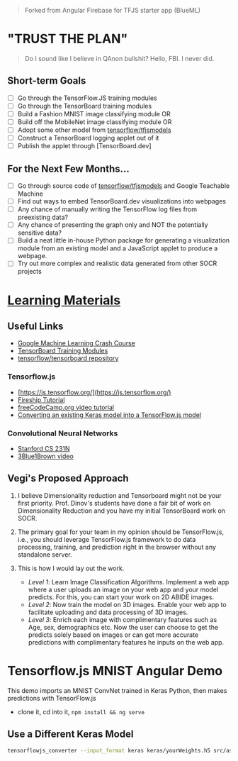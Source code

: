 > Forked from Angular Firebase for TFJS starter app (BlueML)

# "TRUST THE PLAN"

> Do I sound like I believe in QAnon bullshit? Hello, FBI. I never did.

## Short-term Goals

- [ ] Go through the TensorFlow.JS training modules
- [ ] Go through the TensorBoard training modules
- [ ] Build a Fashion MNIST image classifying module OR 
- [ ] Build off the MobileNet image classifying module OR
- [ ] Adopt some other model from 
  [tensorflow/tfjsmodels](https://github.com/tensorflow/tfjs-models)
- [ ] Construct a TensorBoard logging applet out of it
- [ ] Publish the applet through [TensorBoard.dev]

## For the Next Few Months...

- [ ] Go through source code of [tensorflow/tfjsmodels](https://github.com/tensorflow/tfjs-models)
  and Google Teachable Machine
- [ ] Find out ways to embed TensorBoard.dev visualizations into webpages
- [ ] Any chance of manually writing the TensorFlow log files from 
  preexisting data? 
- [ ] Any chance of presenting the graph only and NOT the potentially 
  sensitive data?
- [ ] Build a neat little in-house Python package for generating a 
  visualization module from an existing model and a JavaScript applet to 
  produce a webpage.  
- [ ] Try out more complex and realistic data generated from other SOCR projects

# [Learning Materials](https://docs.google.com/document/d/1T3_WfTBotKqgHlf5A3j70_5WLIWBtmWB-Sk0IhAYULk/edit)

## Useful Links

- [Google Machine Learning Crash Course](https://developers.google.com/machine-learning/crash-course/ml-intro)
- [TensorBoard Training Modules](https://www.tensorflow.org/tensorboard/get_started)
- [tensorflow/tensorboard repository](https://github.com/tensorflow/tensorboard) 

### Tensorflow.js

- [https://js.tensorflow.org/](https://js.tensorflow.org/)
- [Fireship Tutorial](https://fireship.io/lessons/tensorflow-js-quick-start/)  
- [freeCodeCamp.org video tutorial](https://www.youtube.com/watch?v=EoYfa6mYOG4)
- [Converting an existing Keras model into a TensorFlow.js model](https://www.tensorflow.org/js/tutorials/conversion/import_keras)

### Convolutional Neural Networks

- [Stanford CS 231N](https://www.youtube.com/playlist?list=PL3FW7Lu3i5JvHM8ljYj-zLfQRF3EO8sYv)
- [3Blue1Brown video](https://www.youtube.com/watch?v=aircAruvnKk)

## Vegi's Proposed Approach

1. I believe Dimensionality reduction and Tensorboard 
   might not be your first priority. 
   Prof. Dinov's students have done a fair bit of work on Dimensionality 
   Reduction and you have my initial TensorBoard work on SOCR.
   
2. The primary goal for your team in my opinion should be TensorFlow.js,
   i.e., you should leverage TensorFlow.js framework to do
   data processing, training, and prediction right in the 
   browser without any standalone server.
   
3. This is how I would lay out the work.
   - *Level 1*: Learn Image Classification Algorithms. 
     Implement a web app where a user uploads an image on your web app and 
     your model predicts. For this, you can start your work on 2D ABIDE images.
   - *Level 2*: Now train the model on 3D images. Enable your web app to 
     facilitate uploading and data processing of 3D images.
   - *Level 3*: Enrich each image with complimentary features such as 
     Age, sex, demographics etc. 
     Now the user can choose to get the predicts solely based on images or 
     can get more accurate predictions with complimentary features 
     he inputs on the web app.


# Tensorflow.js MNIST Angular Demo

This demo imports an MNIST ConvNet trained in Keras Python, then makes predictions with TensorFlow.js

- clone it, cd into it, `npm install && ng serve`

## Use a Different Keras Model

```bash
tensorflowjs_converter --input_format keras keras/yourWeights.h5 src/assets
```
